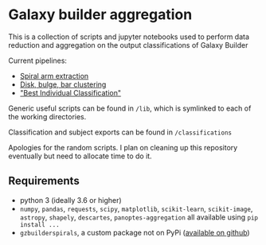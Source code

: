 # Galaxy builder aggregation

This is a collection of scripts and jupyter notebooks used to perform data reduction and aggregation on the output classifications of Galaxy Builder

Current pipelines:

- [Spiral arm extraction](spiral-aggregation)
- [Disk, bulge, bar clustering](component-clustering)
- ["Best Individual Classification"](model-scoring)

Generic useful scripts can be found in `/lib`, which is symlinked to each of the working directories.

Classification and subject exports can be found in `/classifications`

Apologies for the random scripts. I plan on cleaning up this repository eventually but need to allocate time to do it.

## Requirements
- python 3 (ideally 3.6 or higher)
- `numpy`, `pandas`, `requests`, `scipy`, `matplotlib`, `scikit-learn`, `scikit-image`, `astropy`, `shapely`, `descartes`, `panoptes-aggregation` all available using `pip install ...`
- `gzbuilderspirals`, a custom package not on PyPi ([available on github](https://github.com/tingard/gzbuilderspirals))
